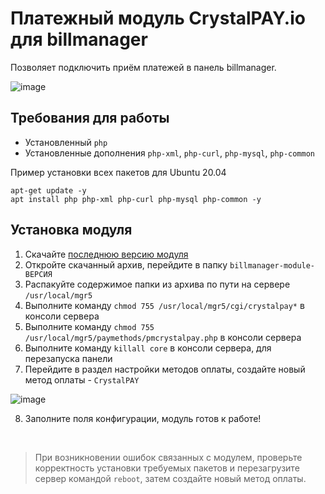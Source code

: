 # Платежный модуль CrystalPAY.io для billmanager
Позволяет подключить приём платежей в панель billmanager.

![image](https://github.com/CrystalPAY-io/billmanager-module/assets/124487204/91716020-53a6-47d2-a689-e3b188e57f81)


## Требования для работы
- Установленный `php`
- Установленные дополнения `php-xml`, `php-curl`, `php-mysql`, `php-common`

Пример установки всех пакетов для Ubuntu 20.04
```
apt-get update -y
apt install php php-xml php-curl php-mysql php-common -y
```

## Установка модуля
1. Скачайте [последнюю версию модуля](https://github.com/CrystalPAY-io/billmanager-module/releases)
2. Откройте скачанный архив, перейдите в папку `billmanager-module-ВЕРСИЯ`
3. Распакуйте содержимое папки из архива по пути на сервере `/usr/local/mgr5`
4. Выполните команду `chmod 755 /usr/local/mgr5/cgi/crystalpay*` в консоли сервера
5. Выполните команду `chmod 755 /usr/local/mgr5/paymethods/pmcrystalpay.php` в консоли сервера
6. Выполните команду `killall core` в консоли сервера, для перезапуска панели
7. Перейдите в раздел настройки методов оплаты, создайте новый метод оплаты - `CrystalPAY`

![image](https://github.com/CrystalPAY-io/billmanager-module/assets/124487204/70ea9f53-6ccd-450c-8550-2a72bf26c0f5)

8. Заполните поля конфигурации, модуль готов к работе!

&nbsp;
> При возникновении ошибок связанных с модулем, проверьте корректность установки требуемых пакетов и перезагрузите сервер командой `reboot`, затем создайте новый метод оплаты.

